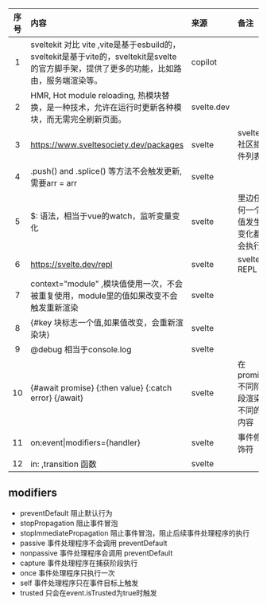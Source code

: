 | 序号 | 内容                                                                                                | 来源         | 备注              | 类型   |
|:--:|:--------------------------------------------------------------------------------------------------|:-----------|:----------------|:-----|
| 1  | sveltekit 对比 vite ,vite是基于esbuild的，sveltekit是基于vite的，sveltekit是svelte的官方脚手架，提供了更多的功能，比如路由，服务端渲染等。 | copilot    |                 | tip  |
| 2  | HMR, Hot module reloading, 热模块替换，是一种技术，允许在运行时更新各种模块，而无需完全刷新页面。                                    | svelte.dev |                 | tip  |
| 3  | https://www.sveltesociety.dev/packages                                                            | svelte     | svelte社区插件列表    | page |
| 4  | .push() and .splice() 等方法不会触发更新,需要arr = arr                                                       | svelte     |                 | tip  |\
| 5  | $: 语法，相当于vue的watch，监听变量变化                                                                         | svelte     | 里边任何一个值发生变化都会执行 | tip  |
| 6  | https://svelte.dev/repl                                                                           | svelte     | svelte REPL     | page |
| 7  | context="module" ,模块值使用一次，不会被重复使用，module里的值如果改变不会触发重新渲染                                           | svelte     |                 | tip  |
|8| {#key 块标志一个值,如果值改变，会重新渲染块} | svelte |                 | tip |
|9| @debug 相当于console.log | svelte |                 | tip |
|10| {#await promise} {:then value} {:catch error} {/await} | svelte | 在promise不同阶段渲染不同的内容 | tip |
|11| on:event\|modifiers={handler} | svelte | 事件修饰符 | tip |
|12| in:<function>  ,transition 函数 | svelte |                 | tip |




## modifiers
- preventDefault 阻止默认行为
- stopPropagation 阻止事件冒泡
- stopImmediatePropagation 阻止事件冒泡，阻止后续事件处理程序的执行
- passive 事件处理程序不会调用 preventDefault
- nonpassive 事件处理程序会调用 preventDefault
- capture 事件处理程序在捕获阶段执行
- once 事件处理程序只执行一次
- self 事件处理程序只在事件目标上触发
- trusted 只会在event.isTrusted为true时触发